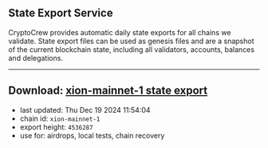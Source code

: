 ## State Export Service
CryptoCrew provides automatic daily state exports for all chains we validate. State export files can be used as genesis files and are a snapshot of the current blockchain state, including all validators, accounts, balances and delegations.

---
**Download: [xion-mainnet-1 state export](https://dl-eu2.ccvalidators.com/SERVICE/xion/xion-mainnet-1_export_4536287.json)**
---

- last updated: Thu Dec 19 2024 11:54:04
- chain id: `xion-mainnet-1`
- export height: `4536287`
- use for: airdrops, local tests, chain recovery
